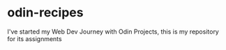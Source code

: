 # odin-recipes
I've started my Web Dev Journey with Odin Projects, this is my repository for its assignments 
